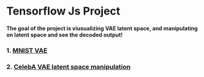 # Tensorflow Js Project

#### The goal of the project is viusualizing VAE latent space, and manipulating on latent space and see the decoded output!

### 1. [MNIST VAE](https://jellyho.github.io/TensorflowJsProject.github.io/TensorflowJs/MNIST_VAE_index.html)

### 2. [CelebA VAE latent space manipulation](https://jellyho.github.io/TensorflowJsProject.github.io/TensorflowJs/celebA_VAE_index.html)
